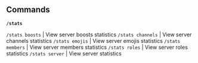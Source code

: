 ## Commands

**`/stats`**

`/stats boosts` | View server boosts statistics
`/stats channels` | View server channels statistics
`/stats emojis` | View server emojis statistics
`/stats members` | View server members statistics
`/stats roles` | View server roles statistics
`/stats server` | View server statistics